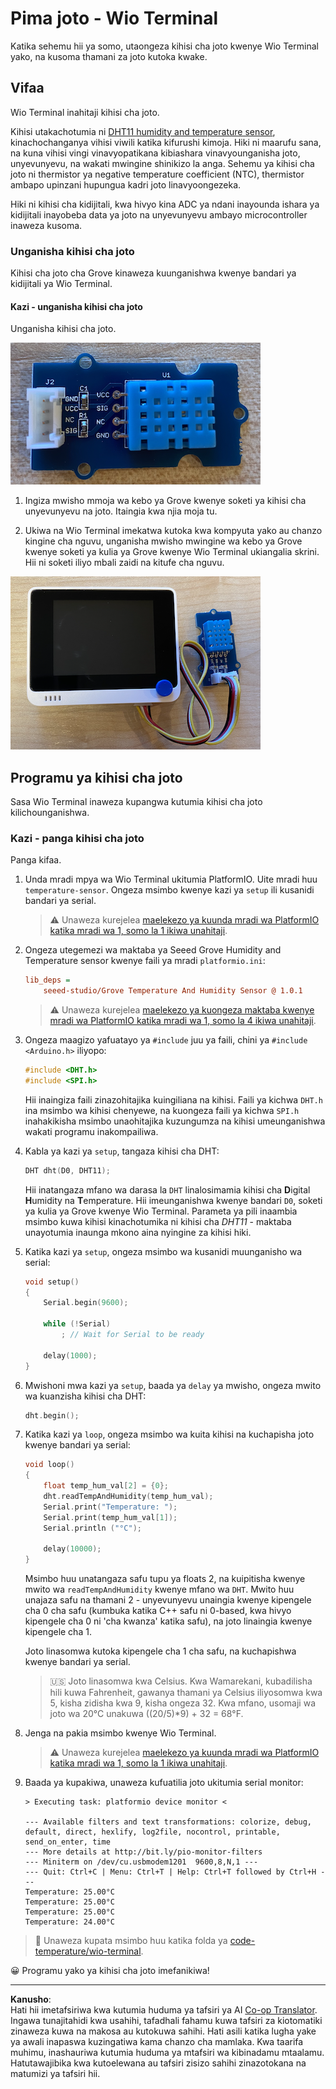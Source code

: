 <!--
CO_OP_TRANSLATOR_METADATA:
{
  "original_hash": "59263d094f20b302053888cd236880c3",
  "translation_date": "2025-08-27T23:23:15+00:00",
  "source_file": "2-farm/lessons/1-predict-plant-growth/wio-terminal-temp.md",
  "language_code": "sw"
}
-->
# Pima joto - Wio Terminal

Katika sehemu hii ya somo, utaongeza kihisi cha joto kwenye Wio Terminal yako, na kusoma thamani za joto kutoka kwake.

## Vifaa

Wio Terminal inahitaji kihisi cha joto.

Kihisi utakachotumia ni [DHT11 humidity and temperature sensor](https://www.seeedstudio.com/Grove-Temperature-Humidity-Sensor-DHT11.html), kinachochanganya vihisi viwili katika kifurushi kimoja. Hiki ni maarufu sana, na kuna vihisi vingi vinavyopatikana kibiashara vinavyounganisha joto, unyevunyevu, na wakati mwingine shinikizo la anga. Sehemu ya kihisi cha joto ni thermistor ya negative temperature coefficient (NTC), thermistor ambapo upinzani hupungua kadri joto linavyoongezeka.

Hiki ni kihisi cha kidijitali, kwa hivyo kina ADC ya ndani inayounda ishara ya kidijitali inayobeba data ya joto na unyevunyevu ambayo microcontroller inaweza kusoma.

### Unganisha kihisi cha joto

Kihisi cha joto cha Grove kinaweza kuunganishwa kwenye bandari ya kidijitali ya Wio Terminal.

#### Kazi - unganisha kihisi cha joto

Unganisha kihisi cha joto.

![Kihisi cha joto cha Grove](../../../../../translated_images/grove-dht11.07f8eafceee170043efbb53e1d15722bd4e00fbaa9ff74290b57e9f66eb82c17.sw.png)

1. Ingiza mwisho mmoja wa kebo ya Grove kwenye soketi ya kihisi cha unyevunyevu na joto. Itaingia kwa njia moja tu.

1. Ukiwa na Wio Terminal imekatwa kutoka kwa kompyuta yako au chanzo kingine cha nguvu, unganisha mwisho mwingine wa kebo ya Grove kwenye soketi ya kulia ya Grove kwenye Wio Terminal ukiangalia skrini. Hii ni soketi iliyo mbali zaidi na kitufe cha nguvu.

![Kihisi cha joto cha Grove kimeunganishwa kwenye soketi ya kulia](../../../../../translated_images/wio-temperature-sensor.2934928f38c7f79a68d24879d2c8986c78244696f931e2e33c293f426ecdc0ad.sw.png)

## Programu ya kihisi cha joto

Sasa Wio Terminal inaweza kupangwa kutumia kihisi cha joto kilichounganishwa.

### Kazi - panga kihisi cha joto

Panga kifaa.

1. Unda mradi mpya wa Wio Terminal ukitumia PlatformIO. Uite mradi huu `temperature-sensor`. Ongeza msimbo kwenye kazi ya `setup` ili kusanidi bandari ya serial.

    > ⚠️ Unaweza kurejelea [maelekezo ya kuunda mradi wa PlatformIO katika mradi wa 1, somo la 1 ikiwa unahitaji](../../../1-getting-started/lessons/1-introduction-to-iot/wio-terminal.md#create-a-platformio-project).

1. Ongeza utegemezi wa maktaba ya Seeed Grove Humidity and Temperature sensor kwenye faili ya mradi `platformio.ini`:

    ```ini
    lib_deps =
        seeed-studio/Grove Temperature And Humidity Sensor @ 1.0.1
    ```

    > ⚠️ Unaweza kurejelea [maelekezo ya kuongeza maktaba kwenye mradi wa PlatformIO katika mradi wa 1, somo la 4 ikiwa unahitaji](../../../1-getting-started/lessons/4-connect-internet/wio-terminal-mqtt.md#install-the-wifi-and-mqtt-arduino-libraries).

1. Ongeza maagizo yafuatayo ya `#include` juu ya faili, chini ya `#include <Arduino.h>` iliyopo:

    ```cpp
    #include <DHT.h>
    #include <SPI.h>
    ```

    Hii inaingiza faili zinazohitajika kuingiliana na kihisi. Faili ya kichwa `DHT.h` ina msimbo wa kihisi chenyewe, na kuongeza faili ya kichwa `SPI.h` inahakikisha msimbo unaohitajika kuzungumza na kihisi umeunganishwa wakati programu inakompailiwa.

1. Kabla ya kazi ya `setup`, tangaza kihisi cha DHT:

    ```cpp
    DHT dht(D0, DHT11);
    ```

    Hii inatangaza mfano wa darasa la `DHT` linalosimamia kihisi cha **D**igital **H**umidity na **T**emperature. Hii imeunganishwa kwenye bandari `D0`, soketi ya kulia ya Grove kwenye Wio Terminal. Parameta ya pili inaambia msimbo kuwa kihisi kinachotumika ni kihisi cha *DHT11* - maktaba unayotumia inaunga mkono aina nyingine za kihisi hiki.

1. Katika kazi ya `setup`, ongeza msimbo wa kusanidi muunganisho wa serial:

    ```cpp
    void setup()
    {
        Serial.begin(9600);
    
        while (!Serial)
            ; // Wait for Serial to be ready
    
        delay(1000);
    }
    ```

1. Mwishoni mwa kazi ya `setup`, baada ya `delay` ya mwisho, ongeza mwito wa kuanzisha kihisi cha DHT:

    ```cpp
    dht.begin();
    ```

1. Katika kazi ya `loop`, ongeza msimbo wa kuita kihisi na kuchapisha joto kwenye bandari ya serial:

    ```cpp
    void loop()
    {
        float temp_hum_val[2] = {0};
        dht.readTempAndHumidity(temp_hum_val);
        Serial.print("Temperature: ");
        Serial.print(temp_hum_val[1]);
        Serial.println ("°C");
    
        delay(10000);
    }
    ```

    Msimbo huu unatangaza safu tupu ya floats 2, na kuipitisha kwenye mwito wa `readTempAndHumidity` kwenye mfano wa `DHT`. Mwito huu unajaza safu na thamani 2 - unyevunyevu unaingia kwenye kipengele cha 0 cha safu (kumbuka katika C++ safu ni 0-based, kwa hivyo kipengele cha 0 ni 'cha kwanza' katika safu), na joto linaingia kwenye kipengele cha 1.

    Joto linasomwa kutoka kipengele cha 1 cha safu, na kuchapishwa kwenye bandari ya serial.

    > 🇺🇸 Joto linasomwa kwa Celsius. Kwa Wamarekani, kubadilisha hili kuwa Fahrenheit, gawanya thamani ya Celsius iliyosomwa kwa 5, kisha zidisha kwa 9, kisha ongeza 32. Kwa mfano, usomaji wa joto wa 20°C unakuwa ((20/5)*9) + 32 = 68°F.

1. Jenga na pakia msimbo kwenye Wio Terminal.

    > ⚠️ Unaweza kurejelea [maelekezo ya kuunda mradi wa PlatformIO katika mradi wa 1, somo la 1 ikiwa unahitaji](../../../1-getting-started/lessons/1-introduction-to-iot/wio-terminal.md#write-the-hello-world-app).

1. Baada ya kupakiwa, unaweza kufuatilia joto ukitumia serial monitor:

    ```output
    > Executing task: platformio device monitor <
    
    --- Available filters and text transformations: colorize, debug, default, direct, hexlify, log2file, nocontrol, printable, send_on_enter, time
    --- More details at http://bit.ly/pio-monitor-filters
    --- Miniterm on /dev/cu.usbmodem1201  9600,8,N,1 ---
    --- Quit: Ctrl+C | Menu: Ctrl+T | Help: Ctrl+T followed by Ctrl+H ---
    Temperature: 25.00°C
    Temperature: 25.00°C
    Temperature: 25.00°C
    Temperature: 24.00°C
    ```

> 💁 Unaweza kupata msimbo huu katika folda ya [code-temperature/wio-terminal](../../../../../2-farm/lessons/1-predict-plant-growth/code-temperature/wio-terminal).

😀 Programu yako ya kihisi cha joto imefanikiwa!

---

**Kanusho**:  
Hati hii imetafsiriwa kwa kutumia huduma ya tafsiri ya AI [Co-op Translator](https://github.com/Azure/co-op-translator). Ingawa tunajitahidi kwa usahihi, tafadhali fahamu kuwa tafsiri za kiotomatiki zinaweza kuwa na makosa au kutokuwa sahihi. Hati asili katika lugha yake ya awali inapaswa kuzingatiwa kama chanzo cha mamlaka. Kwa taarifa muhimu, inashauriwa kutumia huduma ya mtafsiri wa kibinadamu mtaalamu. Hatutawajibika kwa kutoelewana au tafsiri zisizo sahihi zinazotokana na matumizi ya tafsiri hii.